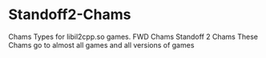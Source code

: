 # Standoff2-Chams
Chams Types for libil2cpp.so games.
FWD Chams
Standoff 2 Chams
These Chams go to almost all games and all versions of games
